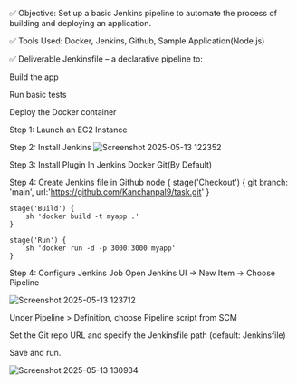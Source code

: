 ✅ Objective: Set up a basic Jenkins pipeline to automate the process of building and deploying an
application.

✅ Tools Used: Docker, Jenkins, Github, Sample Application(Node.js)

✅ Deliverable
Jenkinsfile – a declarative pipeline to:

Build the app

Run basic tests

Deploy the Docker container

Step 1: Launch an EC2 Instance

Step 2: Install Jenkins
![Screenshot 2025-05-13 122352](https://github.com/user-attachments/assets/987586d8-bef9-4919-a7fd-27d8c16185fe)

Step 3: Install Plugin In Jenkins
 Docker
 Git(By Default)
 
Step 4: Create Jenkins file in Github
node {
    stage('Checkout') {
        git branch: 'main', url:'https://github.com/Kanchanpal9/task.git'
    }

    stage('Build') {
        sh 'docker build -t myapp .'
    }

    stage('Run') {
        sh 'docker run -d -p 3000:3000 myapp'
    }

  Step 4: Configure Jenkins Job
Open Jenkins UI → New Item → Choose Pipeline

![Screenshot 2025-05-13 123712](https://github.com/user-attachments/assets/6140212c-1a87-49b7-a293-a2d1fce7988c)


Under Pipeline > Definition, choose Pipeline script from SCM

Set the Git repo URL and specify the Jenkinsfile path (default: Jenkinsfile)

Save and run.

![Screenshot 2025-05-13 130934](https://github.com/user-attachments/assets/17e9bf3d-7c8e-45c7-82a8-a6769f9bf62e)
